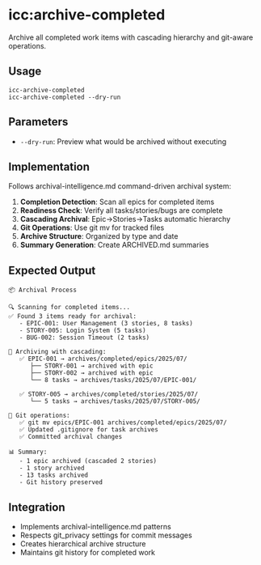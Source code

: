 # icc:archive-completed

Archive all completed work items with cascading hierarchy and git-aware operations.

## Usage
```
icc-archive-completed
icc-archive-completed --dry-run
```

## Parameters
- `--dry-run`: Preview what would be archived without executing

## Implementation
Follows archival-intelligence.md command-driven archival system:

1. **Completion Detection**: Scan all epics for completed items
2. **Readiness Check**: Verify all tasks/stories/bugs are complete
3. **Cascading Archival**: Epic→Stories→Tasks automatic hierarchy
4. **Git Operations**: Use git mv for tracked files
5. **Archive Structure**: Organized by type and date
6. **Summary Generation**: Create ARCHIVED.md summaries

## Expected Output
```
📦 Archival Process

🔍 Scanning for completed items...
✅ Found 3 items ready for archival:
   - EPIC-001: User Management (3 stories, 8 tasks)
   - STORY-005: Login System (5 tasks)
   - BUG-002: Session Timeout (2 tasks)

📁 Archiving with cascading:
   ✅ EPIC-001 → archives/completed/epics/2025/07/
      ├── STORY-001 → archived with epic
      ├── STORY-002 → archived with epic
      └── 8 tasks → archives/tasks/2025/07/EPIC-001/
   
   ✅ STORY-005 → archives/completed/stories/2025/07/
      └── 5 tasks → archives/tasks/2025/07/STORY-005/

🔧 Git operations:
   ✅ git mv epics/EPIC-001 archives/completed/epics/2025/07/
   ✅ Updated .gitignore for task archives
   ✅ Committed archival changes

📊 Summary:
   - 1 epic archived (cascaded 2 stories)
   - 1 story archived  
   - 13 tasks archived
   - Git history preserved
```

## Integration
- Implements archival-intelligence.md patterns
- Respects git_privacy settings for commit messages
- Creates hierarchical archive structure
- Maintains git history for completed work